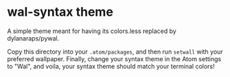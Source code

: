 # wal-syntax theme

A simple theme meant for having its colors.less replaced by dylanaraps/pywal.

Copy this directory into your `.atom/packages`, and then run `setwall` with your
preferred wallpaper. Finally, change your syntax theme in the Atom settings to
"Wal", and voila, your syntax theme should match your terminal colors!
